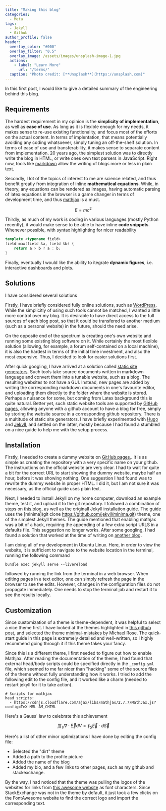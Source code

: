 ```yaml
---
title: "Making this blog"
categories:
  - Meta
tags:
  - Jekyll
  - Github
author_profile: false
header:
  overlay_color: "#000"
  overlay_filter: "0.5"
  overlay_image: /assets/images/unsplash-image-1.jpg
  actions:
    - label: "Learn More"
      url: "/terms/"
  caption: "Photo credit: [**Unsplash**](https://unsplash.com)"
---
```


In this first post, I would like to give a detailed summary of the engineering behind this blog.

## Requirements

The hardest requirement in my opinion is the **simplicity of implementation**, as well as **ease of use**. As long as it is flexible enough for my needs, it makes sense to re-use existing functionality, and focus most of the efforts on the actual content. In terms of implentation, that means potentially avoiding any coding whatsoever, simply tuning an off-the-shelf solution. In terms of ease of use and transferability, it makes sense to separate content from implementation. 20 years ago, the simplest solution was to directly write the blog in HTML, or write ones own text parsers in JavaScript. Right now, tools like [markdown](https://www.markdownguide.org/getting-started/) allow the writing of blogs more or less in plain text.

Secondly, I lot of the topics of interest to me are science related, and thus benefit greatly from integration of inline **mathematical equations**. While, in theory, any equations can be rendered as images, having automatic parsing of latex equations in the browser is a game changer in terms of development time, and thus [mathjax](https://www.mathjax.org/) is a must.

$$E = mc^2$$

Thirdly, as much of my work is coding in various languages (mostly Python recently), it would make sense to be able to have inline **code snippets**. Whenever possible, with syntax highlighting for nicer readability

```c++
template <typename field>
field max(field &a, field &b) {
    return a > b ? a : b;
}
```

Finally, eventually I would like the ability to itegrate **dynamic figures**, i.e. interactive dashboards and plots.

## Solutions

I have considered several solutions

Firstly, I have briefly considered fully online solutions, such as [WordPress](https://wordpress.com/). While the simplicitly of using such tools cannot be matched, I wanted a little more control over my blog. It is desirable to have direct access to the full sources of each blog post, so that it could be transfered to another medium (such as a personal website) in the future, should the need arise.

On the opposite end of the spectrum is creating one's own website and running some existing blog software on it. While certainly the most flexible solution (allowing, for example, a forum self-contained on a local machine), it is also the hardest in terms of the initial time investment, and also the most expensive. Thus, I decided to look for easier solutions first.

After quick googling, I have arrived at a solution called [static site generators](https://jamstack.org/generators/). Such tools take source documents written in markdown language and convert them into a tunable website, such as a blog. The resulting websites to not have a GUI. Instead, new pages are added by writing the corresponding markdown documents in one's favourite editor, and uploading them directly to the folder where the website is stored. Perhaps a nuisance for some, but coming from Latex background this is quite natural. Better yet, such static website tools are supported by [GitHub pages](https://pages.github.com/), allowing anyone with a github account to have a blog for free, simply by storing the website source in a corresponding github repository. There is a multitude of static site generators. I have briefly experimented with [Hugo](https://gohugo.io/) and [Jekyll](https://jekyllrb.com/), and settled on the latter, mostly because I had found a stumbled on a nice guide to help me with the setup process.

## Installation

Firstly, I needed to create a dummy website on [GitHub pages](https://pages.github.com/),. It is as simple as creating the repository with a very specific name on your github. The instructions on the official website are very clear. I had to wait for quite a bit for the correct URL to start showing the dummy website, maybe half an hour, before it was showing nothing. One suggestion I had found was to rewrite the dummy website in proper HTML. I did it, but I am not sure it was necessary, as the official guide uses plain text.

Next, I needed to install Jekyll on my home computer, download an example theme, test it, and upload it to the git repository. I followed a combination of steps on [this blog](https://medium.com/coffee-in-a-klein-bottle/creating-a-mathematics-blog-with-jekyll-78cdee0339f3), as well as the originall Jekyll installation guide. The guide uses the [minima](git clone https://github.com/jekyll/minima.git) theme, one of the simplest Jekyll themes. The guide mentioned that enabling mathjax was a bit of a hack, requiring the appending of a few extra script URLS in a defaults file. This suggestion no longer works. After some googling, I had found a solution that worked at the time of writing on [another blog](https://www.martinklein.co/2022/02/18/latex-in-jekyll.html).

I am doing all of my development in Ubuntu Linux. Here, in order to view the website, it is sufficient to navigate to the website location in the terminal, running the following command

```
bundle exec jekyll serve --livereload
```
followed by running the link from the terminal in a web browser. When editing pages in a text editor, one can simply refresh the page in the browser to see the edits. However, changes in the configuration files do not propagate immediately. One needs to stop the terminal job and restart it to see the results locally.

## Customization

Since customization of a theme is theme-dependent, it was helpful to select a nice theme first. I have looked at the themes highlighted in [this github post](https://github.com/topics/jekyll-theme), and selected the theme [minimal-mistakes](https://mmistakes.github.io/minimal-mistakes/about/) by Michael Rose. The quick-start guide in this page is extremely detailed and well-written, so I highly recommend going through it if this theme takes your fancy.

Since this is a different theme, I first needed to figure out how to enable Mathjax. After reading the documentation of the theme, I had found that external head/body scripts could be specified directly in the `_config.yml` file, which seemed to me far nicer than "hacking" some of the source files of the theme without fully understanding how it works. I tried to add the following edit to the config file, and it worked like a charm (needed to restart jekyll for it to take action).

```
# Scripts for mathjax
head_scripts:
  - https://cdnjs.cloudflare.com/ajax/libs/mathjax/2.7.7/MathJax.js?config=TeX-MML-AM_CHTML
```

Here's a Gauss' law to celebrate this achievement

$$\iiint_V \nabla \cdot \vec{E}dV = \oint_S \vec{E}\cdot d\vec{S} $$

Here's a list of other minor optimizations I have done by editing the config file:
* Selected the "dirt" theme
* Added a path to the profile picture
* Added the name of the blog
* Added my bio, and a few links to other pages, such as my github and stackexchange.

By the way, I had noticed that the theme was pulling the logos of the websites for links from [this awesome website](https://fontawesome.com/v5/search?q=stackexchange&o=r) as font characters. Since StackExchange was not in the theme by default, it just took a few clicks on the FontAwesome website to find the correct logo and import the corresponding text.





